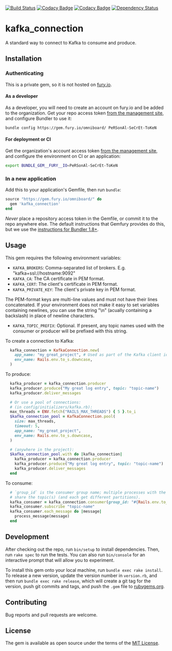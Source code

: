 [![Build Status](https://travis-ci.org/omniboard/kafka_connection-ruby.svg?branch=master)](https://travis-ci.org/omniboard/kafka_connection-ruby)
[![Codacy Badge](https://api.codacy.com/project/badge/Grade/d190161ce0a14b9eaf1e78faa7c4f2f1)](https://www.codacy.com/app/Omniboard/kafka_connection-ruby?utm_source=github.com&amp;utm_medium=referral&amp;utm_content=omniboard/kafka_connection-ruby&amp;utm_campaign=Badge_Grade)
[![Codacy Badge](https://api.codacy.com/project/badge/Coverage/d190161ce0a14b9eaf1e78faa7c4f2f1)](https://www.codacy.com/app/Omniboard/kafka_connection-ruby?utm_source=github.com&utm_medium=referral&utm_content=omniboard/kafka_connection-ruby&utm_campaign=Badge_Coverage)
[![Dependency Status](https://gemnasium.com/badges/github.com/omniboard/kafka_connection-ruby.svg)](https://gemnasium.com/github.com/omniboard/kafka_connection-ruby)

# kafka_connection

A standard way to connect to Kafka to consume and produce.

## Installation

### Authenticating

This is a private gem, so it is not hosted on [fury.io](https://fury.io).

#### As a developer

As a developer, you will need to create an account on fury.io and be added to the organization.
Get your repo access token [from the management site](https://manage.fury.io/dashboard/omniboard/repos?kind=ruby), and configure Bundler to use it:

```sh
bundle config https://gem.fury.io/omniboard/ PeRSonAl-SeCrEt-ToKeN
```

#### For deployment or CI

Get the organization's account access token [from the management site](https://manage.fury.io/manage/omniboard/settings/), and configure the environment on CI or an application:

```sh
export BUNDLE_GEM__FURY__IO=PeRSonAl-SeCrEt-ToKeN
```

### In a new application
Add this to your application's Gemfile, then run `bundle`:

```rb
source "https://gem.fury.io/omniboard/" do
  gem 'kafka_connection'
end
```

_Never_ place a repository access token in the Gemfile, or commit it to the repo anywhere else. The default instructions that Gemfury provides do this, but we use the [instructions for Bundler 1.8+](https://gemfury.com/help/install-gems#keep-your-privates-private-bundler-18).

## Usage

This gem requires the following environment variables:

- `KAFKA_BROKERS`: Comma-separated list of brokers. E.g. "kafka+ssl://hostname:9092"
- `KAFKA_CA`: The CA certificate in PEM format.
- `KAFKA_CERT`: The client's certificate in PEM format.
- `KAFKA_PRIVATE_KEY`: The client's private key in PEM format.

The PEM-format keys are multi-line values and must not have their lines concatenated.
If your environment does not make it easy to set variables containing newlines, you can use the string "\n" (acually containing a backslash) in place of newline characters.

- `KAFKA_TOPIC_PREFIX`: Optional. If present, any topic names used with the consumer or producer will be prefixed with this string.

To create a connection to Kafka:
```rb
  kafka_connection = KafkaConnection.new(
    app_name: "my_great_project", # Used as part of the Kafka client identifier
    env_name: Rails.env.to_s.downcase,
  )
```

To produce:
```rb
  kafka_producer = kafka_connection.producer
  kafka_producer.produce("My great log entry", topic: "topic-name")
  kafka_producer.deliver_messages

  # Or use a pool of connections:
  # (in config/initializers/kafka.rb):
  max_threads = ENV.fetch("RAILS_MAX_THREADS") { 5 }.to_i
  $kafka_connection_pool = KafkaConnection.pool(
    size: max_threads,
    timeout: 5,
    app_name: "my_great_project",
    env_name: Rails.env.to_s.downcase,
  )

  # (anywhere in the project):
  $kafka_connection_pool.with do |kafka_connection|
    kafka_producer = kafka_connection.producer
    kafka_producer.produce("My great log entry", topic: "topic-name")
    kafka_producer.deliver_messages
  end
```

To consume:
```rb
  # `group_id` is the consumer group name; multiple processes with the same value will
  # share the topic(s) (and each get different partitions).
  kafka_consumer = kafka_connection.consumer(group_id: "#{Rails.env.to_s.downcase.downcase}.#{self.class.name}")
  kafka_consumer.subscribe "topic-name"
  kafka_consumer.each_message do |message|
    process_message(message)
  end
```

## Development

After checking out the repo, run `bin/setup` to install dependencies. Then, run `rake spec` to run the tests. You can also run `bin/console` for an interactive prompt that will allow you to experiment.

To install this gem onto your local machine, run `bundle exec rake install`. To release a new version, update the version number in `version.rb`, and then run `bundle exec rake release`, which will create a git tag for the version, push git commits and tags, and push the `.gem` file to [rubygems.org](https://rubygems.org).

## Contributing

Bug reports and pull requests are welcome.

## License

The gem is available as open source under the terms of the [MIT License](http://opensource.org/licenses/MIT).

